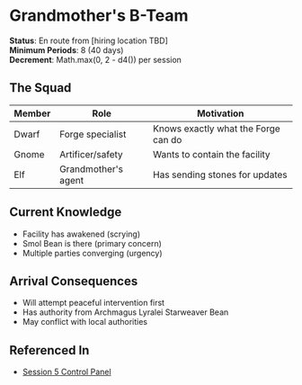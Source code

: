 # Grandmother's B-Team
**Status**: En route from [hiring location TBD]  
**Minimum Periods**: 8 (40 days)  
**Decrement**: Math.max(0, 2 - d4()) per session

## The Squad
| Member | Role | Motivation |
|--------|------|------------|
| Dwarf | Forge specialist | Knows exactly what the Forge can do |
| Gnome | Artificer/safety | Wants to contain the facility |
| Elf | Grandmother's agent | Has sending stones for updates |

## Current Knowledge
- Facility has awakened (scrying)
- Smol Bean is there (primary concern)
- Multiple parties converging (urgency)

## Arrival Consequences
- Will attempt peaceful intervention first
- Has authority from Archmagus Lyralei Starweaver Bean
- May conflict with local authorities

## Referenced In
- [Session 5 Control Panel](../../notes/session-5/00-INDEX.md)